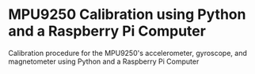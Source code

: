# MPU9250 Calibration using Python and a Raspberry Pi Computer
Calibration procedure for the MPU9250's accelerometer, gyroscope, and magnetometer using Python and a Raspberry Pi Computer
